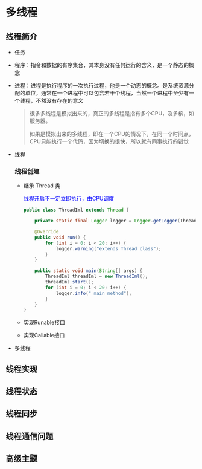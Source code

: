 # 多线程

## 线程简介 

- 任务

- 程序：指令和数据的有序集合，其本身没有任何运行的含义，是一个静态的概念

- 进程：进程是执行程序的一次执行过程，他是一个动态的概念。是系统资源分配的单位，通常在一个进程中可以包含若干个线程，当然一个进程中至少有一个线程，不然没有存在的意义

  > 很多多线程是模拟出来的，真正的多线程是指有多个CPU，及多核，如服务器。
  >
  > 如果是模拟出来的多线程，即在一个CPU的情况下，在同一个时间点，CPU只能执行一个代码，因为切换的很快，所以就有同事执行的错觉

- 线程

  ### 线程创建

  - 继承 Thread 类

    <font color="blue">线程开启不一定立即执行，由CPU调度</font>

    ``` java
    public class ThreadIml extends Thread {
    
        private static final Logger logger = Logger.getLogger(ThreadIml.class.getName());
    
        @Override
        public void run() {
            for (int i = 0; i < 20; i++) {
                logger.warning("extends Thread class");
            }
        }
    
        public static void main(String[] args) {
            ThreadIml threadIml = new ThreadIml();
            threadIml.start();
            for (int i = 0; i < 20; i++) {
                logger.info(" main method");
            }
        }
    }
    ```

    

  - 实现Runable接口

  - 实现Callable接口

- 多线程

## 线程实现

## 线程状态

## 线程同步

## 线程通信问题

## 高级主题

